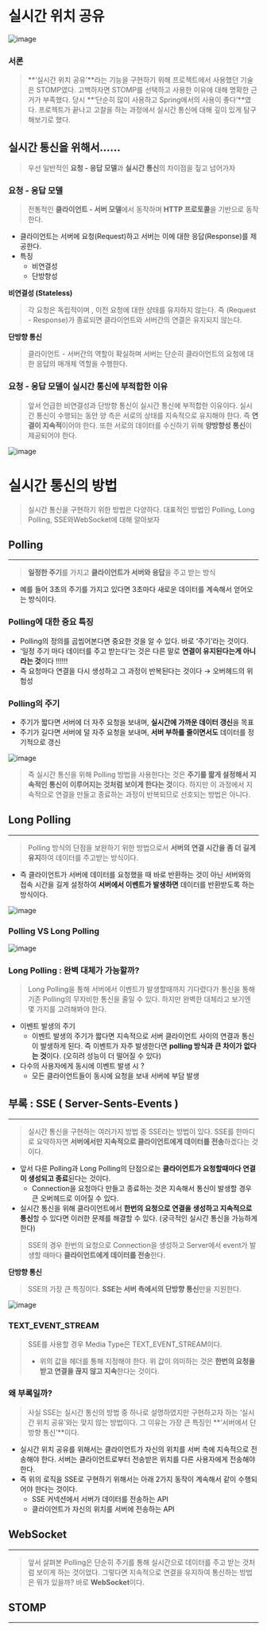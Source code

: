 # 실시간 위치 공유

![image](https://github.com/jinjoo-lab/Real-Time-Communication-Test/assets/84346055/110becf6-8d10-41ee-bdb9-9a7b0a64524b)

### 서론

> **‘실시간 위치 공유’**라는 기능을 구현하기 위해 프로젝트에서 사용했던 기술은 STOMP였다. 고백하자면 STOMP를 선택하고 사용한 이유에 대해 명확한 근거가 부족했다. 당시 **‘단순히 많이 사용하고 Spring에서의 사용이 좋다’**였다. 프로젝트가 끝나고 고찰을 하는 과정에서 실시간 통신에 대해 깊이 있게 탐구해보기로 했다.
>

## 실시간 통신을 위해서……

> 우선 일반적인 **요청 - 응답 모델**과 **실시간 통신**의 차이점을 짚고 넘어가자
>

### 요청 - 응답 모델

> 전통적인 **클라이언트 - 서버 모델**에서 동작하며 **HTTP 프로토콜**을 기반으로 동작한다.
>
- 클라이언트는 서버에 요청(Request)하고 서버는 이에 대한 응답(Response)를 제공한다.
- 특징
    - 비연결성
    - 단방향성

**비연결성 (Stateless)**

> 각 요청은 독립적이며 , 이전 요청에 대한 상태를 유지하지 않는다.
즉 (Request - Response)가 종료되면 클라이언트와 서버간의 연결은 유지되지 않는다.
>

**단방향 통신**

> 클라이언트 - 서버간의 역할이 확실하며 서버는 단순히 클라이언트의 요청에 대한 응답의 매개체 역할을 수행한다.
>

### 요청 - 응답 모델이 실시간 통신에 부적합한 이유

> 앞서 언급한 비연결성과 단방향 통신이 실시간 통신에 부적합한 이유이다. 실시간 통신이 수행되는 동안 양 측은 서로의 상태를 지속적으로 유지해야 한다. 즉 **연결이 지속적**이어야 한다. 또한 서로의 데이터를 수신하기 위해 **양방향성 통신**이 제공되어야 한다.
>
![image](https://github.com/jinjoo-lab/Real-Time-Communication-Test/assets/84346055/8844a509-a268-4dd7-8a9f-629877e3822d)

# 실시간 통신의 방법

> 실시간 통신을 구현하기 위한 방법은 다양하다. 대표적인 방법인 Polling, Long Polling, SSE와WebSocket에 대해 알아보자
>

## Polling

---

> **일정한 주기**를 가지고 **클라이언트가 서버와 응답**을 주고 받는 방식
>
- 예를 들어 3초의 주기를 가지고 있다면 3초마다 새로운 데이터를 계속해서 얻어오는 방식이다.

### Polling에 대한 중요 특징

- Polling의 정의를 곱씹어본다면 중요한 것을 알 수 있다. 바로 ‘주기’라는 것이다.
- ‘일정 주기 마다 데이터를 주고 받는다’는 것은 다른 말로 **연결이 유지된다는게 아니라는 것**이다 !!!!!!
- 즉 요청마다 연결을 다시 생성하고 그 과정이 반복된다는 것이다 → 오버헤드의 위험성

### Polling의 주기

- 주기가 짧다면 서버에 더 자주 요청을 보내며, **실시간에 가까운 데이터 갱신**을 목표
- 주기가 길다면 서버에 덜 자주 요청을 보내며, **서버 부하를 줄이면서도** 데이터를 정기적으로 갱신

![image](https://github.com/jinjoo-lab/Real-Time-Communication-Test/assets/84346055/52fd00bb-ef77-40a3-8ff6-f9601e046377)

> 즉 실시간 통신을 위해 Polling 방법을 사용한다는 것은 **주기를 짧게 설정해서 지속적인 통신이 이루어지는 것처럼 보이게 한다는 것**이다. 하지만 이 과정에서 지속적으로 연결을 만들고 종료하는 과정이 반복되므로 선호되는 방법은 아니다.
>

## Long Polling

---

> Polling 방식의 단점을 보완하기 위한 방법으로서 **서버의 연결 시간을 좀 더 길게 유지**하여 데이터를 주고받는 방식이다.
>
- 즉 클라이언트가 서버에 데이터를 요청했을 때 바로 반환하는 것이 아닌 서버와의 접속 시간을 길게 설정하여 **서버에서 이벤트가 발생하면** 데이터를 반환받도록 하는 방식이다.

![image](https://github.com/jinjoo-lab/Real-Time-Communication-Test/assets/84346055/33a556d4-73b0-49a7-9588-28cac5791050)

### Polling VS Long Polling

![image](https://github.com/jinjoo-lab/Real-Time-Communication-Test/assets/84346055/65dbb716-6c65-4f18-81cb-e9efb608c6e7)

### Long Polling : 완벽 대체가 가능할까?

> Long Polling을 통해 서버에서 이벤트가 발생할때까지 기다렸다가 통신을 통해 기존 Polling의 무자비한 통신을 줄일 수 있다. 하지만 완벽한 대체라고 보기엔 몇 가지를 고려해봐야 한다.
>
- 이벤트 발생의 주기
    - 이벤트 발생의 주기가 짧다면 지속적으로 서버 클라이언트 사이의 연결과 통신이 발생하게 된다. 즉 이벤트가 자주 발생한다면 **polling 방식과 큰 차이가 없다는 것**이다. (오히려 성능이 더 떨어질 수 있다)
- 다수의 사용자에게 동시에 이벤트 발생 시 ?
    - 모든 클라이언트들이 동시에 요청을 보내 서버에 부담 발생

## 부록 : SSE ( Server-Sents-Events )

---

> 실시간 통신을 구현하는 여러가지 방법 중 SSE라는 방법이 있다. SSE를 한마디로 요약하자면 **서버에서만 지속적으로 클라이언트에게 데이터를 전송**하겠다는 것이다.
>
- 앞서 다룬 Polling과 Long Polling의 단점으로는 **클라이언트가 요청할때마다 연결이 생성되고 종료**된다는 것이다.
    - Connection을 요청마다 만들고 종료하는 것은 지속해서 통신이 발생할 경우 큰 오버헤드로 이어질 수 있다.
- 실시간 통신을 위해 클라이언트에서 **한번의 요청으로 연결을 생성하고 지속적으로 통신**할 수 있다면 이러한 문제를 해결할 수 있다. (궁극적인 실시간 통신을 가능하게 한다)

> SSE의 경우 한번의 요청으로 Connection을 생성하고 Server에서 event가 발생할 때마다 **클라이언트에게 데이터를 전송**한다.
>

**단방향 통신**

> SSE의 가장 큰 특징이다. **SSE는 서버 측에서의 단방향 통신**만을 지원한다.
>

![image](https://github.com/jinjoo-lab/Real-Time-Communication-Test/assets/84346055/5b3bf4f0-6b38-464e-b86b-ba46a4297069)

### TEXT_EVENT_STREAM

> SSE를 사용할 경우 Media Type은 TEXT_EVENT_STREAM이다.
>
> - 위의 값을 헤더를 통해 지정해야 한다. 위 값이 의미하는 것은 **한번의 요청을 받고 연결을 끊지 않고 지속**한다는 것이다.

### 왜 부록일까?

> 사실 SSE는 실시간 통신의 방법 중 하나로 설명하였지만 구현하고자 하는 ‘실시간 위치 공유’와는 맞지 않는 방법이다. 그 이유는 가장 큰 특징인 **‘서버에서 단방향 통신’**이다.
>
- 실시간 위치 공유를 위해서는 클라이언트가 자신의 위치를 서버 측에 지속적으로 전송해야 한다. 서버는 클라이언트로부터 전송받은 위치를 다른 사용자에게 전송해야 한다.
- 즉 위의 로직을 SSE로 구현하기 위해서는 아래 2가지 동작이 계속해서 같이 수행되어야 한다는 것이다.
    - SSE 커넥션에서 서버가 데이터를 전송하는 API
    - 클라이언트가 자신의 위치를 서버에 전송하는 API

## WebSocket

---

> 앞서 살펴본 Polling은 단순히 주기를 통해 실시간으로 데이터를 주고 받는 것처럼 보이게 하는 것이었다. 그렇다면 지속적으로 연결을 유지하여 통신하는 방법은 뭐가 있을까? 바로 **WebSocket**이다.
>

## STOMP

---
